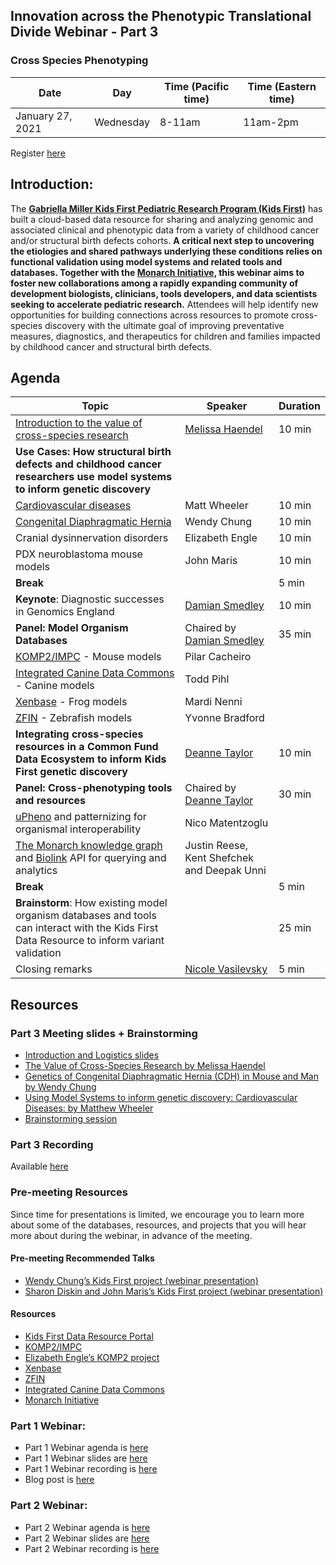 
## Innovation across the Phenotypic Translational Divide Webinar - Part 3

### Cross Species Phenotyping

Date | Day | Time (Pacific time) | Time (Eastern time)
-- | -- | -- | --
January 27, 2021 | Wednesday | 8-11am | 11am-2pm

Register [here](https://docs.google.com/forms/d/e/1FAIpQLSfVr1MNDuc_4XEmqBGM4OdWJTKtU4FnDHbXL3wTsjOVX504OQ/viewform)  

## Introduction:  

The **[Gabriella Miller Kids First Pediatric Research Program (Kids First)](https://kidsfirstdrc.org/)** has built a cloud-based data resource for sharing and analyzing genomic and associated clinical and phenotypic data from a variety of childhood cancer and/or structural birth defects cohorts. **A critical next step to uncovering the etiologies and shared pathways underlying these conditions relies on functional validation using model systems and related tools and databases. Together with the [Monarch Initiative](https://monarchinitiative.org/), this webinar aims to foster new collaborations among a rapidly expanding community of development biologists, clinicians, tools developers, and data scientists seeking to accelerate pediatric research.**  Attendees will help identify new opportunities for building connections across resources to promote cross-species discovery with the ultimate goal of improving preventative measures, diagnostics, and therapeutics for children and families impacted by childhood cancer and structural birth defects.

## Agenda

Topic | Speaker | Duration 
-- | -- | -- 
[Introduction to the value of cross-species research](https://docs.google.com/presentation/d/1FJY0_665NSvy9q4yS7VltOnKfN39q_cp27zOYeooy7o/edit#slide=id.p) | [Melissa Haendel](https://lpi.oregonstate.edu/faculty-staff/melissa-haendel) | 10 min
**Use Cases: How structural birth defects and childhood cancer researchers use model systems to inform genetic discovery** | | 
[Cardiovascular diseases](https://docs.google.com/presentation/d/1W-Gh7E9G7o3Jqj2dhECO1Pim3zEz0ovfnwTnY1valAo/edit#slide=id.p1) | Matt Wheeler | 10 min
[Congenital Diaphragmatic Hernia ](https://drive.google.com/drive/folders/1rZhyIRZ_VqVyYT0m5Tqa9dyX2kyTYmzT)| Wendy Chung | 10 min
Cranial dysinnervation disorders | Elizabeth Engle | 10 min
PDX neuroblastoma mouse models | John Maris | 10 min
**Break** | | 5 min
**Keynote**: Diagnostic successes in Genomics England | [Damian Smedley](https://www.qmul.ac.uk/whri/people/academic-staff/items/smedleydamian.html) | 10 min
**Panel: Model Organism Databases**  | Chaired by [Damian Smedley](https://www.qmul.ac.uk/whri/people/academic-staff/items/smedleydamian.html) | 35 min
[KOMP2/IMPC](https://www.mousephenotype.org/) - Mouse models | Pilar Cacheiro | 
[Integrated Canine Data Commons](https://datacommons.cancer.gov/repository/integrated-canine-data-commons) - Canine models | Todd Pihl |
[Xenbase](http://www.xenbase.org/entry/) - Frog models | Mardi Nenni | 
[ZFIN](https://zfin.org/) - Zebrafish models | Yvonne Bradford |
**Integrating cross-species resources in a Common Fund Data Ecosystem to inform Kids First genetic discovery** | [Deanne Taylor](https://www.med.upenn.edu/apps/faculty/index.php/g275/p8820417) | 10 min
**Panel: Cross-phenotyping tools and resources** | Chaired by [Deanne Taylor](https://www.med.upenn.edu/apps/faculty/index.php/g275/p8820417) | 30 min 
[uPheno](https://github.com/obophenotype/upheno) and patternizing for organismal interoperability | Nico  Matentzoglu |
[The Monarch knowledge graph](https://monarchinitiative.org/) and [Biolink](https://biolink.github.io/biolink-model/) API for querying and analytics | Justin Reese, Kent Shefchek and Deepak Unni|
**Break** | | 5 min
**Brainstorm**: How existing model organism databases and tools can interact with the Kids First Data Resource to inform variant validation | | 25 min
Closing remarks | [Nicole Vasilevsky](https://www.ohsu.edu/people/nicole-a-vasilevsky) | 5 min


## Resources

### Part 3 Meeting slides + Brainstorming
- [Introduction and Logistics slides](https://docs.google.com/presentation/d/1FJY0_665NSvy9q4yS7VltOnKfN39q_cp27zOYeooy7o/edit#slide=id.p)
- [The Value of Cross-Species Research by Melissa Haendel](https://docs.google.com/presentation/d/1_2Mpk8yuqr-8_fRwu3UCkpJ91s5tJt4kUY0R53F8c2k/edit)
- [Genetics of Congenital Diaphragmatic Hernia (CDH) in Mouse and Man by Wendy Chung](https://drive.google.com/drive/folders/1rZhyIRZ_VqVyYT0m5Tqa9dyX2kyTYmzT) 
- [Using Model Systems to inform genetic discovery: Cardiovascular Diseases: by Matthew Wheeler](https://docs.google.com/presentation/d/1W-Gh7E9G7o3Jqj2dhECO1Pim3zEz0ovfnwTnY1valAo/edit#slide=id.p1)
- [Brainstorming session](https://easyretro.io/publicboard/k4EUv7SK0qVeKXR5PZdUIjXDrl72/7ec36cc5-7b11-428d-85e7-2349e69bf20d)

### Part 3 Recording
Available [here](https://www.youtube.com/watch?v=MTo-YIiHYZE&feature=youtu.be)

### Pre-meeting Resources
Since time for presentations is limited, we encourage you to learn more about some of the databases, resources, and projects that you will hear more about during the webinar, in advance of the meeting. 

#### Pre-meeting Recommended Talks
- [Wendy Chung’s Kids First project (webinar presentation)](https://www.youtube.com/watch?v=3CS6AphmCp0&t=978)
- [Sharon Diskin and John Maris’s Kids First project (webinar presentation)](https://www.youtube.com/watch?v=Gq8kK2UGI4s)

#### Resources
- [Kids First Data Resource Portal](https://portal.kidsfirstdrc.org/)
- [KOMP2/IMPC](https://www.mousephenotype.org/)
- [Elizabeth Engle’s KOMP2 project](https://commonfund.nih.gov/kidsfirst/collaboration)
- [Xenbase](http://www.xenbase.org/entry/)
- [ZFIN](https://zfin.org/)
- [Integrated Canine Data Commons](https://datacommons.cancer.gov/repository/integrated-canine-data-commons)
- [Monarch Initiative](www.monarchinitiative.org)


### Part 1 Webinar:

- Part 1 Webinar agenda is [here](https://monarch-initiative.github.io/phenomics/pages/clin-phen-webinar.html)
- Part 1 Webinar slides are [here](https://docs.google.com/presentation/d/1rJh6IQcVoPbSHOzZpxq7rC4qkU-VDx4d9XMu0F0udYI/edit#slide=id.p)  
- Part 1 Webinar recording is [here](https://www.youtube.com/watch?v=qaJQdb4JKfU&amp=&feature=youtu.be)
- Blog post is [here](https://medium.com/@MonarchInit/working-together-to-improve-deep-phenotyping-for-pediatric-cancer-and-structural-birth-defects-6e7ee89cb016)

### Part 2 Webinar:

- Part 2 Webinar agenda is [here](https://monarch-initiative.github.io/phenomics/pages/clin-phen-webinar-part-2.html)
- Part 2 Webinar slides are [here](https://docs.google.com/presentation/d/1xp7swTPp_-Vv6t1zrDnT0z1G4frLfO4wYD-uBnioJvs/edit#slide=id.p1)
- Part 2 Webinar recording is [here](https://www.youtube.com/watch?v=Iib8CnsTO5Q&ab_channel=KidsFirstDataResourceCenter)





